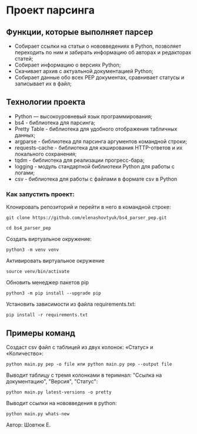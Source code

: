 # Проект парсинга

## Функции, которые выполняет парсер

- Собирает ссылки на статьи о нововведениях в Python, позволяет переходить по ним и забирать информацию об авторах и редакторах статей;
- Собирает информацию о версиях Python;
- Скачивает архив с актуальной документацией Python;
- Собирает данные обо всех PEP документах, сравнивает статусы и записывает их в файл;


## Технологии проекта

- Python — высокоуровневый язык программирования;
- bs4 - библиотека для парсинга;
- Pretty Table - библиотека для удобного отображения табличных данных;
- argparse - библиотека для парсинга аргументов командной строки;
- requests-cache - библиотека для кэширования HTTP-ответов и их локального сохранения;
- tqdm - библиотека для реализации прогресс-бара;
- logging - модуль стандартной библиотеки Python для работы с логами;
- csv - библиотека для работы с файлами в формате csv в Python


### Как запустить проект:

Клонировать репозиторий и перейти в него в командной строке:

```
git clone https://github.com/elenashovtyuk/bs4_parser_pep.git

cd bs4_parser_pep
```

Cоздать виртуальное окружение:

```
python3 -m venv venv
```

Активировать виртуальное окружение

```
source venv/bin/activate
```

Обновить менеджер пакетов pip

```
python3 -m pip install --upgrade pip
```

Установить зависимости из файла requirements.txt:

```
pip install -r requirements.txt
```

## Примеры команд

Создаст csv файл с таблицей из двух колонок: «Статус» и «Количество»:

```
python main.py pep -o file или python main.py pep --output file
```

Выводит таблицу с тремя колонками в теримнал: "Ссылка на документацию", "Версия", "Статус":

```
python main.py latest-versions -o pretty
```

Выводит ссылки на нововведения в python:

```
python main.py whats-new
```
Автор: Шовтюк Е.
